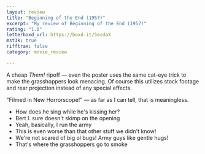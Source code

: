 ```yaml
---
layout: review
title: "Beginning of the End (1957)"
excerpt: "My review of Beginning of the End (1957)"
rating: "1.0"
letterboxd_url: https://boxd.it/5ecdaX
mst3k: true
rifftrax: false
category: movie_review

---
```


A cheap <i>Them!</i> ripoff — even the poster uses the same cat-eye trick to make the grasshoppers look menacing. Of course this utilizes stock footage and rear projection instead of any special effects.

"Filmed in New Horrorscope!" — as far as I can tell, that is meaningless.

* How does he sing while he's kissing her?
* Bert I. sure doesn't skimp on the opening
* Yeah, basically, I run the army
* This is even worse than that other stuff we didn't know!
* We're not scared of big ol bugs! Army guys like gentle hugs!
* That's where the grasshoppers go to smoke